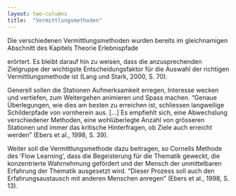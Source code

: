 ```yaml
---
layout: two-columns
title:  "Vermittlungsmethoden"
---
```

Die verschiedenen Vermittlungsmethoden wurden bereits im gleichnamigen Abschnitt des Kapitels Theorie Erlebnispfade

erörtert. Es bleibt darauf hin zu weisen, dass die anzusprechenden Zielgruppe der wichtigste Entscheidungsfaktor für die Auswahl der richtigen Vermittlungsmethode ist (Lang und Stark, 2000, S. 70).

Generell sollen die Stationen Aufmerksamkeit erregen, Interesse wecken und vertiefen, zum Weitergehen animieren und Spass machen. “Genaue Überlegungen, wie dies am besten zu erreichen ist, schliessen langweilige Schilderpfade von vornherein aus. [...] Es empfiehlt sich, eine Abwechslung verschiedener Methoden, eine wohlüberlegte Anzahl von grösseren Stationen und immer das kritische Hinterfragen, ob Ziele auch erreicht werden” (Ebers et al., 1998, S. 39).

Weiter soll die Vermittlungsmethode dazu beitragen, so Cornells Methode des ‘Flow Learning’, dass die Begeisterung für die Thematik geweckt, die konzentrierte Wahrnehmung gefördert und der Mensch der unmittelbaren Erfahrung der Thematik ausgesetzt wird. “Dieser Prozess soll auch den Erfahrungsaustausch mit anderen Menschen anregen” (Ebers et al., 1998, S. 13).